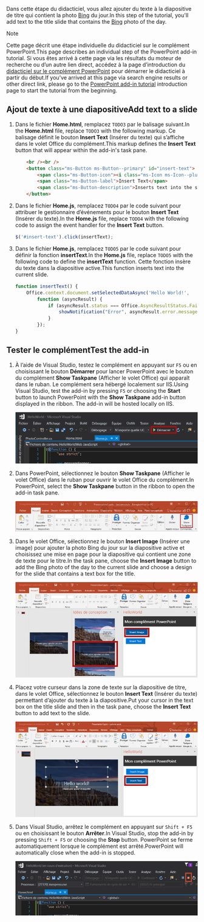 <span data-ttu-id="d6e14-101">Dans cette étape du didacticiel, vous allez ajouter du texte à la diapositive de titre qui contient la photo [Bing](https://www.bing.com) du jour.</span><span class="sxs-lookup"><span data-stu-id="d6e14-101">In this step of the tutorial, you'll add text to the title slide that contains the [Bing](https://www.bing.com) photo of the day.</span></span>

> [!NOTE]
> <span data-ttu-id="d6e14-102">Cette page décrit une étape individuelle du didacticiel sur le complément PowerPoint.</span><span class="sxs-lookup"><span data-stu-id="d6e14-102">This page describes an individual step of the PowerPoint add-in tutorial.</span></span> <span data-ttu-id="d6e14-103">Si vous êtes arrivé à cette page via les résultats du moteur de recherche ou d’un autre lien direct, accédez à la page d’introduction du [didacticiel sur le complément PowerPoint](../tutorials/powerpoint-tutorial.yml) pour démarrer le didacticiel à partir du début.</span><span class="sxs-lookup"><span data-stu-id="d6e14-103">If you’ve arrived at this page via search engine results or other direct link, please go to the [PowerPoint add-in tutorial](../tutorials/powerpoint-tutorial.yml) introduction page to start the tutorial from the beginning.</span></span>

## <a name="add-text-to-a-slide"></a><span data-ttu-id="d6e14-104">Ajout de texte à une diapositive</span><span class="sxs-lookup"><span data-stu-id="d6e14-104">Add text to a slide</span></span> 

1. <span data-ttu-id="d6e14-105">Dans le fichier **Home.html**, remplacez `TODO3` par le balisage suivant.</span><span class="sxs-lookup"><span data-stu-id="d6e14-105">In the **Home.html** file, replace `TODO3` with the following markup.</span></span> <span data-ttu-id="d6e14-106">Ce balisage définit le bouton **Insert Text** (Insérer du texte) qui s’affiche dans le volet Office du complément.</span><span class="sxs-lookup"><span data-stu-id="d6e14-106">This markup defines the **Insert Text** button that will appear within the add-in's task pane.</span></span>

    ```html
        <br /><br />
        <button class="ms-Button ms-Button--primary" id="insert-text">
            <span class="ms-Button-icon"><i class="ms-Icon ms-Icon--plus"></i></span>
            <span class="ms-Button-label">Insert Text</span>
            <span class="ms-Button-description">Inserts text into the slide.</span>
        </button>
    ```

2. <span data-ttu-id="d6e14-107">Dans le fichier **Home.js**, remplacez `TODO4` par le code suivant pour attribuer le gestionnaire d’événements pour le bouton **Insert Text** (Insérer du texte).</span><span class="sxs-lookup"><span data-stu-id="d6e14-107">In the **Home.js** file, replace `TODO4` with the following code to assign the event handler for the **Insert Text** button.</span></span>

    ```js
    $('#insert-text').click(insertText);
    ```

3. <span data-ttu-id="d6e14-108">Dans le fichier **Home.js**, remplacez `TODO5` par le code suivant pour définir la fonction **insertText**.</span><span class="sxs-lookup"><span data-stu-id="d6e14-108">In the **Home.js** file, replace `TODO5` with the following code to define the **insertText** function.</span></span> <span data-ttu-id="d6e14-109">Cette fonction insère du texte dans la diapositive active.</span><span class="sxs-lookup"><span data-stu-id="d6e14-109">This function inserts text into the current slide.</span></span>

    ```js
    function insertText() {
        Office.context.document.setSelectedDataAsync('Hello World!',
            function (asyncResult) {
                if (asyncResult.status === Office.AsyncResultStatus.Failed) {
                    showNotification("Error", asyncResult.error.message);
                }
            });
    }
    ```

## <a name="test-the-add-in"></a><span data-ttu-id="d6e14-110">Tester le complément</span><span class="sxs-lookup"><span data-stu-id="d6e14-110">Test the add-in</span></span>

1. <span data-ttu-id="d6e14-p104">À l’aide de Visual Studio, testez le complément en appuyant sur `F5` ou en choisissant le bouton **Démarrer** pour lancer PowerPoint avec le bouton du complément **Show Taskpane** (Afficher le volet Office) qui apparaît dans le ruban. Le complément sera hébergé localement sur IIS.</span><span class="sxs-lookup"><span data-stu-id="d6e14-p104">Using Visual Studio, test the add-in by pressing `F5` or choosing the **Start** button to launch PowerPoint with the **Show Taskpane** add-in button displayed in the ribbon. The add-in will be hosted locally on IIS.</span></span>

    ![Capture d’écran de Visual Studio avec le bouton Démarrer mis en évidence](../images/powerpoint-tutorial-start.png)

2. <span data-ttu-id="d6e14-114">Dans PowerPoint, sélectionnez le bouton **Show Taskpane** (Afficher le volet Office) dans le ruban pour ouvrir le volet Office du complément.</span><span class="sxs-lookup"><span data-stu-id="d6e14-114">In PowerPoint, select the **Show Taskpane** button in the ribbon to open the add-in task pane.</span></span>

    ![Capture d’écran de Visual Studio avec le bouton Show Taskpane (Afficher le volet Office) mis en évidence dans le ruban Accueil](../images/powerpoint-tutorial-show-taskpane-button.png)

3. <span data-ttu-id="d6e14-116">Dans le volet Office, sélectionnez le bouton **Insert Image** (Insérer une image) pour ajouter la photo Bing du jour sur la diapositive active et choisissez une mise en page pour la diapositive qui contient une zone de texte pour le titre.</span><span class="sxs-lookup"><span data-stu-id="d6e14-116">In the task pane, choose the **Insert Image** button to add the Bing photo of the day to the current slide and choose a design for the slide that contains a text box for the title.</span></span>

    ![Capture d’écran du complément PowerPoint avec le bouton Insérer une image mis en évidence](../images/powerpoint-tutorial-insert-image-slide-design.png)

4. <span data-ttu-id="d6e14-118">Placez votre curseur dans la zone de texte sur la diapositive de titre, dans le volet Office, sélectionnez le bouton **Insert Text** (Insérer du texte) permettant d’ajouter du texte à la diapositive.</span><span class="sxs-lookup"><span data-stu-id="d6e14-118">Put your cursor in the text box on the title slide and then in the task pane, choose the **Insert Text** button to add text to the slide.</span></span>

    ![Capture d’écran du complément PowerPoint avec le bouton Insert Text (Insérer du texte) sélectionné](../images/powerpoint-tutorial-insert-text.png)


5. <span data-ttu-id="d6e14-120">Dans Visual Studio, arrêtez le complément en appuyant sur `Shift + F5` ou en choisissant le bouton **Arrêter**.</span><span class="sxs-lookup"><span data-stu-id="d6e14-120">In Visual Studio, stop the add-in by pressing `Shift + F5` or choosing the **Stop** button.</span></span> <span data-ttu-id="d6e14-121">PowerPoint se ferme automatiquement lorsque le complément est arrêté.</span><span class="sxs-lookup"><span data-stu-id="d6e14-121">PowerPoint will automatically close when the add-in is stopped.</span></span>

    ![Capture d’écran de Visual Studio avec le bouton Arrêter mis en évidence](../images/powerpoint-tutorial-stop.png)